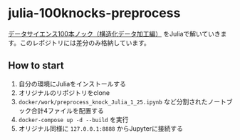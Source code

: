 # julia-100knocks-preprocess

[データサイエンス100本ノック（構造化データ加工編）](https://github.com/The-Japan-DataScientist-Society/100knocks-preprocess) をJuliaで解いていきます。このレポジトリには差分のみ格納しています。

## How to start
1. 自分の環境にJuliaをインストールする
2. オリジナルのリポジトリをclone
3. `docker/work/preprocess_knock_Julia_1_25.ipynb` など分割されたノートブック合計4ファイルを配置する
4. `docker-compose up -d --build` を実行
5. オリジナル同様に `127.0.0.1:8888` からJupyterに接続する
